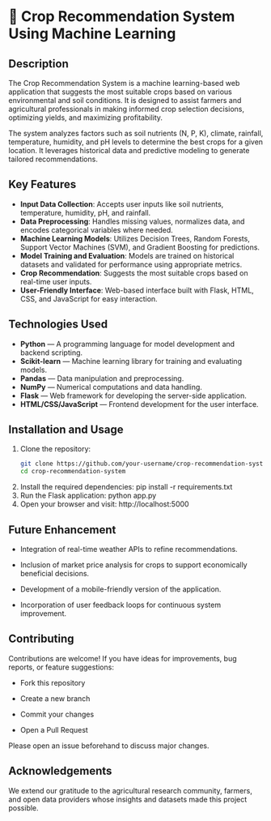 # 🌾 Crop Recommendation System Using Machine Learning

## Description
The Crop Recommendation System is a machine learning-based web application that suggests the most suitable crops based on various environmental and soil conditions. It is designed to assist farmers and agricultural professionals in making informed crop selection decisions, optimizing yields, and maximizing profitability.

The system analyzes factors such as soil nutrients (N, P, K), climate, rainfall, temperature, humidity, and pH levels to determine the best crops for a given location. It leverages historical data and predictive modeling to generate tailored recommendations.

## Key Features
- **Input Data Collection**: Accepts user inputs like soil nutrients, temperature, humidity, pH, and rainfall.
- **Data Preprocessing**: Handles missing values, normalizes data, and encodes categorical variables where needed.
- **Machine Learning Models**: Utilizes Decision Trees, Random Forests, Support Vector Machines (SVM), and Gradient Boosting for predictions.
- **Model Training and Evaluation**: Models are trained on historical datasets and validated for performance using appropriate metrics.
- **Crop Recommendation**: Suggests the most suitable crops based on real-time user inputs.
- **User-Friendly Interface**: Web-based interface built with Flask, HTML, CSS, and JavaScript for easy interaction.

## Technologies Used
- **Python** — A programming language for model development and backend scripting.
- **Scikit-learn** — Machine learning library for training and evaluating models.
- **Pandas** — Data manipulation and preprocessing.
- **NumPy** — Numerical computations and data handling.
- **Flask** — Web framework for developing the server-side application.
- **HTML/CSS/JavaScript** — Frontend development for the user interface.

## Installation and Usage

1. Clone the repository:
   ```bash
   git clone https://github.com/your-username/crop-recommendation-system.git
   cd crop-recommendation-system
2. Install the required dependencies:
   pip install -r requirements.txt
3. Run the Flask application:
   python app.py
4. Open your browser and visit:
   http://localhost:5000

## Future Enhancement

- Integration of real-time weather APIs to refine recommendations.

- Inclusion of market price analysis for crops to support economically beneficial decisions.

- Development of a mobile-friendly version of the application.

- Incorporation of user feedback loops for continuous system improvement.

## Contributing

Contributions are welcome! If you have ideas for improvements, bug reports, or feature suggestions:

- Fork this repository

- Create a new branch

- Commit your changes

- Open a Pull Request

Please open an issue beforehand to discuss major changes.

## Acknowledgements

We extend our gratitude to the agricultural research community, farmers, and open data providers whose insights and datasets made this project possible.

















